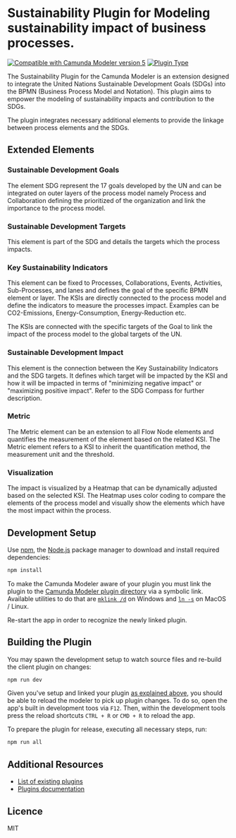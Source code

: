 # Sustainability Plugin for Modeling sustainability impact of business processes.

[![Compatible with Camunda Modeler version 5](https://img.shields.io/badge/Modeler_Version-5.0.0+-blue.svg)](#) [![Plugin Type](https://img.shields.io/badge/Plugin%20Type-BPMN-orange.svg)](#)

The Sustainability Plugin for the Camunda Modeler is an extension designed to integrate the United Nations
Sustainable Development Goals (SDGs) into the BPMN (Business Process Model and Notation). This plugin
aims to empower the modeling of sustainability impacts and contribution to the SDGs.

The plugin integrates necessary additional elements to provide the linkage between process elements and
the SDGs.

## Extended Elements

### Sustainable Development Goals

The element SDG represent the 17 goals developed by the UN and can be integrated on outer layers of the process model
namely Process and Collaboration defining the prioritized of the organization and link the importance to
the process model.

### Sustainable Development Targets

This element is part of the SDG and details the targets which the process impacts.

### Key Sustainability Indicators

This element can be fixed to Processes, Collaborations, Events, Activities, Sub-Processes, and lanes and defines the goal of the specific BPMN element or layer.
The KSIs are directly connected to the process model and define the indicators to measure the processes impact.
Examples can be CO2-Emissions, Energy-Consumption, Energy-Reduction etc.

The KSIs are connected with the specific targets of the Goal to link the impact of the process model to
the global targets of the UN.

### Sustainable Development Impact

This element is the connection between the Key Sustainability Indicators and the SDG targets. It defines which target
will be impacted by the KSI and how it will be impacted in terms of "minimizing negative impact" or "maximizing positive
impact".
Refer to the SDG Compass for further description.

### Metric

The Metric element can be an extension to all Flow Node elements and quantifies the measurement of the element based
on the related KSI. The Metric element refers to a KSI to inherit the quantification method, the measurement unit and
the threshold.

### Visualization

The impact is visualized by a Heatmap that can be dynamically adjusted based on the selected KSI. The Heatmap
uses color coding to compare the elements of the process model and visually show the elements which have the most impact
within the process.

## Development Setup

Use [npm](https://www.npmjs.com/), the [Node.js](https://nodejs.org/en/) package manager to download and install
required dependencies:

```sh
npm install
```

To make the Camunda Modeler aware of your plugin you must link the plugin to
the [Camunda Modeler plugin directory](https://github.com/camunda/camunda-modeler/tree/develop/docs/plugins#plugging-into-the-camunda-modeler)
via a symbolic link.
Available utilities to do that
are [`mklink /d`](https://docs.microsoft.com/en-us/windows-server/administration/windows-commands/mklink) on Windows
and [`ln -s`](https://linux.die.net/man/1/ln) on MacOS / Linux.

Re-start the app in order to recognize the newly linked plugin.

## Building the Plugin

You may spawn the development setup to watch source files and re-build the client plugin on changes:

```sh
npm run dev
```

Given you've setup and linked your plugin [as explained above](#development-setup), you should be able to reload the
modeler to pick up plugin changes. To do so, open the app's built in development toos via `F12`. Then, within the
development tools press the reload shortcuts `CTRL + R` or `CMD + R` to reload the app.

To prepare the plugin for release, executing all necessary steps, run:

```sh
npm run all
```

## Additional Resources

* [List of existing plugins](https://github.com/camunda/camunda-modeler-plugins)
* [Plugins documentation](https://docs.camunda.io/docs/components/modeler/desktop-modeler/plugins/)

## Licence

MIT
